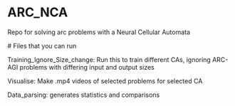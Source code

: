# ARC_NCA
<p>Repo for solving arc problems with a Neural Cellular Automata</p>
# Files that you can run
<p>Training_Ignore_Size_change:  Run this to train different CAs, ignoring ARC-AGI problems with differing input and output sizes</p>
<p>Visualise: Make .mp4 videos of selected problems for selected CA</p>
<p>Data_parsing: generates statistics and comparisons</p>
